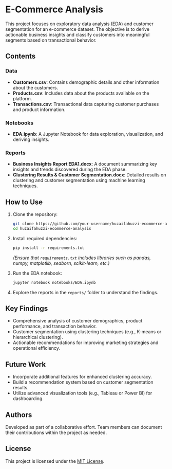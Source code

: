#  E-Commerce Analysis

This project focuses on exploratory data analysis (EDA) and customer segmentation for an e-commerce dataset. The objective is to derive actionable business insights and classify customers into meaningful segments based on transactional behavior.

## Contents

### Data
- **Customers.csv**: Contains demographic details and other information about the customers.
- **Products.csv**: Includes data about the products available on the platform.
- **Transactions.csv**: Transactional data capturing customer purchases and product information.

### Notebooks
- **EDA.ipynb**: A Jupyter Notebook for data exploration, visualization, and deriving insights.

### Reports
- **Business Insights Report EDA1.docx**: A document summarizing key insights and trends discovered during the EDA phase.
- **Clustering Results & Customer Segmentation.docx**: Detailed results on clustering and customer segmentation using machine learning techniques.

## How to Use
1. Clone the repository:
   ```bash
   git clone https://github.com/your-username/huzaifahuzzi-ecommerce-analysis.git
   cd huzaifahuzzi-ecommerce-analysis
   ```
2. Install required dependencies:
   ```bash
   pip install -r requirements.txt
   ```
   *(Ensure that `requirements.txt` includes libraries such as pandas, numpy, matplotlib, seaborn, scikit-learn, etc.)*

3. Run the EDA notebook:
   ```bash
   jupyter notebook notebooks/EDA.ipynb
   ```
4. Explore the reports in the `reports/` folder to understand the findings.

## Key Findings
- Comprehensive analysis of customer demographics, product performance, and transaction behavior.
- Customer segmentation using clustering techniques (e.g., K-means or hierarchical clustering).
- Actionable recommendations for improving marketing strategies and operational efficiency.

## Future Work
- Incorporate additional features for enhanced clustering accuracy.
- Build a recommendation system based on customer segmentation results.
- Utilize advanced visualization tools (e.g., Tableau or Power BI) for dashboarding.

## Authors
Developed as part of a collaborative effort. Team members can document their contributions within the project as needed.

## License
This project is licensed under the [MIT License](LICENSE).
